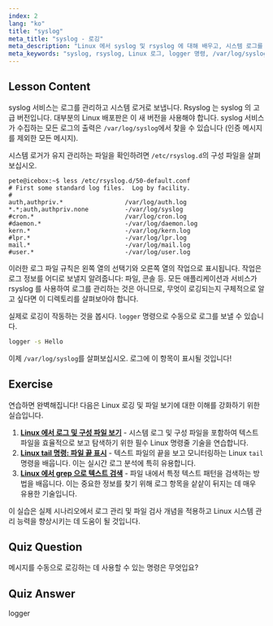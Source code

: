 ```yaml
---
index: 2
lang: "ko"
title: "syslog"
meta_title: "syslog - 로깅"
meta_description: "Linux 에서 syslog 및 rsyslog 에 대해 배우고, 시스템 로그를 관리하고, logger 명령을 사용하는 방법을 알아보세요. 이 초보자 친화적인 튜토리얼로 시작하세요!"
meta_keywords: "syslog, rsyslog, Linux 로그, logger 명령, /var/log/syslog, Linux 튜토리얼, 초보자 Linux, 시스템 로깅"
---
```


## Lesson Content

syslog 서비스는 로그를 관리하고 시스템 로거로 보냅니다. Rsyslog 는 syslog 의 고급 버전입니다. 대부분의 Linux 배포판은 이 새 버전을 사용해야 합니다. syslog 서비스가 수집하는 모든 로그의 출력은 `/var/log/syslog`에서 찾을 수 있습니다 (인증 메시지를 제외한 모든 메시지).

시스템 로거가 유지 관리하는 파일을 확인하려면 `/etc/rsyslog.d`의 구성 파일을 살펴보십시오.

```plaintext
pete@icebox:~$ less /etc/rsyslog.d/50-default.conf
# First some standard log files.  Log by facility.
#
auth,authpriv.*                 /var/log/auth.log
*.*;auth,authpriv.none          -/var/log/syslog
#cron.*                         /var/log/cron.log
#daemon.*                       -/var/log/daemon.log
kern.*                          -/var/log/kern.log
#lpr.*                          -/var/log/lpr.log
mail.*                          -/var/log/mail.log
#user.*                         -/var/log/user.log
```

이러한 로그 파일 규칙은 왼쪽 열의 선택기와 오른쪽 열의 작업으로 표시됩니다. 작업은 로그 정보를 어디로 보낼지 알려줍니다: 파일, 콘솔 등. 모든 애플리케이션과 서비스가 rsyslog 를 사용하여 로그를 관리하는 것은 아니므로, 무엇이 로깅되는지 구체적으로 알고 싶다면 이 디렉토리를 살펴보아야 합니다.

실제로 로깅이 작동하는 것을 봅시다. `logger` 명령으로 수동으로 로그를 보낼 수 있습니다.

```bash
logger -s Hello
```

이제 `/var/log/syslog`를 살펴보십시오. 로그에 이 항목이 표시될 것입니다!

## Exercise

연습하면 완벽해집니다! 다음은 Linux 로깅 및 파일 보기에 대한 이해를 강화하기 위한 실습입니다.

1. **[Linux 에서 로그 및 구성 파일 보기](https://labex.io/ko/labs/linux-viewing-log-and-configuration-files-in-linux-387914)** - 시스템 로그 및 구성 파일을 포함하여 텍스트 파일을 효율적으로 보고 탐색하기 위한 필수 Linux 명령줄 기술을 연습합니다.
2. **[Linux tail 명령: 파일 끝 표시](https://labex.io/ko/labs/linux-linux-tail-command-file-end-display-214303)** - 텍스트 파일의 끝을 보고 모니터링하는 Linux `tail` 명령을 배웁니다. 이는 실시간 로그 분석에 특히 유용합니다.
3. **[Linux 에서 grep 으로 텍스트 검색](https://labex.io/ko/labs/comptia-search-text-with-grep-in-linux-590841)** - 파일 내에서 특정 텍스트 패턴을 검색하는 방법을 배웁니다. 이는 중요한 정보를 찾기 위해 로그 항목을 샅샅이 뒤지는 데 매우 유용한 기술입니다.

이 실습은 실제 시나리오에서 로그 관리 및 파일 검사 개념을 적용하고 Linux 시스템 관리 능력을 향상시키는 데 도움이 될 것입니다.

## Quiz Question

메시지를 수동으로 로깅하는 데 사용할 수 있는 명령은 무엇입요?

## Quiz Answer

logger
